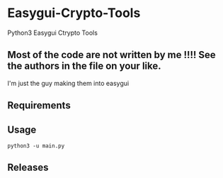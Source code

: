 # Easygui-Crypto-Tools

Python3 Easygui Ctrypto Tools

## Most of the code are not written by me !!!! See the authors in the file on your like.

I'm just the guy making them into easygui

## Requirements

## Usage

`python3 -u main.py`

## Releases
